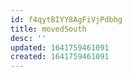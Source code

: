 ```yaml
---
id: f4qytBIYY8AgFiVjPdbhg
title: movedSouth
desc: ''
updated: 1641759461091
created: 1641759461091
---
```


